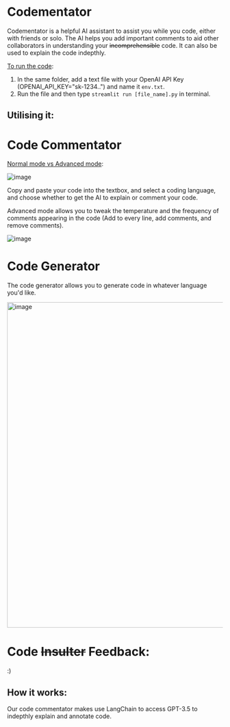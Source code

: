 # Codementator
Codementator is a helpful AI assistant to assist you while you code, either with friends or solo. The AI helps you add important comments to aid other collaborators in understanding your ~~incomprehensible~~ code. It can also be used to explain the code indepthly.

<ins>To run the code</ins>:
1. In the same folder, add a text file with your OpenAI API Key (OPENAI_API_KEY="sk-1234..") and name it `env.txt`.
2. Run the file and then type `streamlit run [file_name].py` in terminal.


## Utilising it:
# Code Commentator
<ins>Normal mode vs Advanced mode</ins>:

![image](https://github.com/lukeskywalker22/Codementator/assets/145328729/67f9dd3e-243d-4a84-8d7e-7d01dec12cbc)

Copy and paste your code into the textbox, and select a coding language, and choose whether to get the AI to explain or comment your code.

Advanced mode allows you to tweak the temperature and the frequency of comments appearing in the code (Add to every line, add comments, and remove comments).

![image](https://github.com/lukeskywalker22/Codementator/assets/145328729/e21ded6e-d15a-41bd-bb5c-e4ca05ec73e1)

# Code Generator

The code generator allows you to generate code in whatever language you'd like. 

<img width="760" alt="image" src="https://github.com/lukeskywalker22/Codementator/assets/145328729/07b1809c-f2a9-4308-ba25-b3148b66902b">

# Code ~~Insulter~~ Feedback:
:)

## How it works:
Our code commentator makes use LangChain to access GPT-3.5 to indepthly explain and annotate code. 
